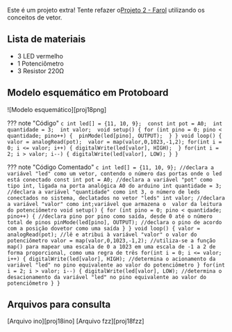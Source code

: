 Este é um projeto extra! Tente refazer o[Projeto 2 - Farol](Projetos/PROJETO02-FAROL.md) utilizando os conceitos de vetor.

## Lista de materiais

 - 3 LED vermelho
 - 1 Potenciômetro
 - 3 Resistor 220Ω

## Modelo esquemático em Protoboard

![Modelo esquemático][proj18png]

??? note "Código"
    ```c
    int led[] = {11, 10, 9}; 
    const int pot = A0; 
    int quantidade = 3; 
    int valor; 
    void setup() {
    for (int pino = 0; pino < quantidade; pino++) { 
    pinMode(led[pino], OUTPUT); 
    }
    }
    void loop() {
    valor = analogRead(pot); 
    valor = map(valor,0,1023,-1,2);
    for(int i = 0; i <= valor; i++) {
    digitalWrite(led[valor], HIGH); 
    }
    for(int i = 2; i > valor; i--) {
    digitalWrite(led[valor], LOW);
    }
    }
    ```

??? note "Código Comentado"
    ```c
    int led[] = {11, 10, 9}; //declara a variável "led" como um vetor, contendo o número das portas onde o led está conectado
    const int pot = A0; //declara a variável "pot" como tipo int, ligada na porta analógica A0 do arduino
    int quantidade = 3; //declara a variável "quantidade" como int 3, o número de leds conectados no sistema, declatados no vetor "leds"
    int valor; //declara a variável "valor" como int;variável que armazena o  valor da leitura do potenciômetro
    void setup() {
    for (int pino = 0; pino < quantidade; pino++) { //declara pino por pino como saída, desde 0 até o número total de pinos
    pinMode(led[pino], OUTPUT); //declara o pino de acordo com a posição dovetor como uma saída
    }
    }
    void loop() {
    valor = analogRead(pot); //lê e atribui à variável "valor" o valor do potenciômetro
    valor = map(valor,0,1023,-1,2); //utiliza-se a função map() para mapear uma escala de 0 a 1023 em uma escala de -1 a 2 de forma proporcional, como uma regra de três
    for(int i = 0; i <= valor; i++) {
    digitalWrite(led[valor], HIGH); //determina o acionamento da variável "led" no pino equivalente ao valor do potenciômetro
    }
    for(int i = 2; i > valor; i--) {
    digitalWrite(led[valor], LOW); //determina o desacionamento da variável "led" no pino equivalente ao valor do potenciômetro
    }
    }
    ```

## Arquivos para consulta

[Arquivo ino][proj18ino]
[Arquivo fzz][proj18fzz]



[proj17png]: ../img/proj/proj18.png
[proj17ino]: ../arq/proj18.ino
[proj17fzz]: ../arq/proj18.fzz